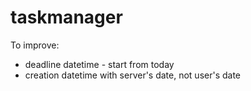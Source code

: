 taskmanager
===========


To improve:
- deadline datetime - start from today 
- creation datetime with server's date, not user's date


